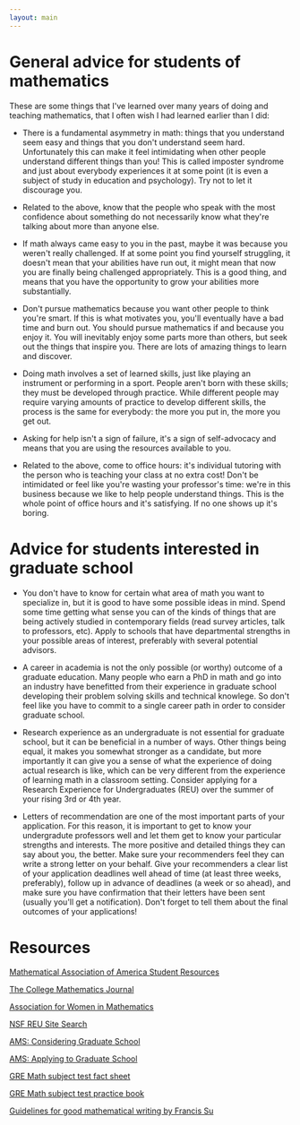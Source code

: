 ```yaml
---
layout: main
---
```


# General advice for students of mathematics

These are some things that I've learned over many years of doing and teaching mathematics, that I often wish I had learned earlier than I did:

- There is a fundamental asymmetry in math: things that you understand seem easy and things that you don't understand seem hard. Unfortunately this can make it feel intimidating when other people understand different things than you! This is called imposter syndrome and just about everybody experiences it at some point (it is even a subject of study in education and psychology). Try not to let it discourage you.

- Related to the above, know that the people who speak with the most confidence about something do not necessarily know what they're talking about more than anyone else. 

- If math always came easy to you in the past, maybe it was because you weren't really challenged. If at some point you find yourself struggling, it doesn't mean that your abilities have run out, it might mean that now you are finally being challenged appropriately. This is a good thing, and means that you have the opportunity to grow your abilities more substantially.

- Don't pursue mathematics because you want other people to think you're smart. If this is what motivates you, you'll eventually have a bad time and burn out. You should pursue mathematics if and because you enjoy it. You will inevitably enjoy some parts more than others, but seek out the things that inspire you. There are lots of amazing things to learn and discover.

- Doing math involves a set of learned skills, just like playing an instrument or performing in a sport. People aren't born with these skills; they must be developed through practice. While different people may require varying amounts of practice to develop different skills, the process is the same for everybody: the more you put in, the more you get out.

- Asking for help isn't a sign of failure, it's a sign of self-advocacy and means that you are using the resources available to you.

- Related to the above, come to office hours: it's individual tutoring with the person who is teaching your class at no extra cost! Don't be intimidated or feel like you're wasting your professor's time: we're in this business because we like to help people understand things. This is the whole point of office hours and it's satisfying. If no one shows up it's boring.

# Advice for students interested in graduate school

- You don't have to know for certain what area of math you want to specialize in, but it is good to have some possible ideas in mind. Spend some time getting what sense you can of the kinds of things that are being actively studied in contemporary fields (read survey articles, talk to professors, etc). Apply to schools that have departmental strengths in your possible areas of interest, preferably with several potential advisors. 

- A career in academia is not the only possible (or worthy) outcome of a graduate education. Many people who earn a PhD in math and go into an industry have benefitted from their experience in graduate school developing their problem solving skills and technical knowlege. So don't feel like you have 
to commit to a single career path in order to consider graduate school.

- Research experience as an undergraduate is not essential for graduate school, but it can be beneficial in a number of ways. Other things being equal, it makes you somewhat stronger as a candidate, but more importantly it can give you a sense of what the experience of doing actual research is like, which can be very different from the experience of learning math in a classroom setting. Consider applying for a Research Experience for Undergraduates (REU) over the summer of your rising 3rd or 4th year.

- Letters of recommendation are one of the most important parts of your application. For this reason, it is important to get to know your undergradute professors well and let them get to know your particular strengths and interests. The more positive and detailed things they can say about you, the better. Make sure your recommenders feel they can write a strong letter on your behalf. Give your recommenders a clear list of your application deadlines well ahead of time (at least three weeks, preferably), follow up in advance of deadlines (a week or so ahead), and make sure you have confirmation that their letters have been sent (usually you'll get a notification). Don't forget to tell them about the final outcomes of your applications!

# Resources

[Mathematical Association of America Student Resources](https://maa.org/student-resources/)

[The College Mathematics Journal](https://www.tandfonline.com/journals/ucmj20)

[Association for Women in Mathematics](https://awm-math.org/)

[NSF REU Site Search](https://new.nsf.gov/funding/initiatives/reu/search)

[AMS: Considering Graduate School](https://www.ams.org/learning-careers/students/pre-grad)

[AMS: Applying to Graduate School](https://www.ams.org/learning-careers/students/applying)

[GRE Math subject test fact sheet](https://www.ams.org/learning-careers/students/applying)

[GRE Math subject test practice book](https://www.ets.org/content/dam/ets-org/pdfs/gre/practice-book-math.pdf)

[Guidelines for good mathematical writing by Francis Su](https://math.hmc.edu/su/wp-content/uploads/sites/10/2020/08/Guidelines-for-Good-Mathematical-Writing.pdf)


